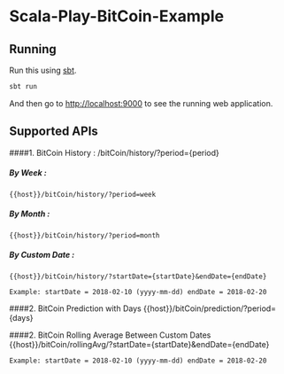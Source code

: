 # Scala-Play-BitCoin-Example

## Running

Run this using [sbt](http://www.scala-sbt.org/).  

```bash
sbt run
```

And then go to <http://localhost:9000> to see the running web application.

## Supported APIs

####1. BitCoin History : /bitCoin/history/?period={period}

##### By Week : 
    {{host}}/bitCoin/history/?period=week

##### By Month : 
    {{host}}/bitCoin/history/?period=month

##### By Custom Date : 
    {{host}}/bitCoin/history/?startDate={startDate}&endDate={endDate}
        
    Example: startDate = 2018-02-10 (yyyy-mm-dd) endDate = 2018-02-20

####2. BitCoin Prediction with Days
    {{host}}/bitCoin/prediction/?period={days}

####2. BitCoin Rolling Average Between Custom Dates
    {{host}}/bitCoin/rollingAvg/?startDate={startDate}&endDate={endDate}
                             
    Example: startDate = 2018-02-10 (yyyy-mm-dd) endDate = 2018-02-20
